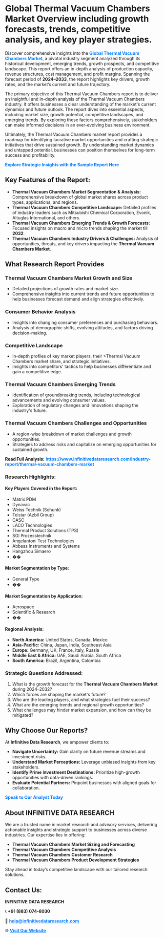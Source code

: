 <h1>Global Thermal Vacuum Chambers Market Overview including growth forecasts, trends, competitive analysis, and key player strategies.</h1>
<p>
Discover comprehensive insights into the 
<a href="https://www.infinitivedataresearch.com/industry-report/thermal-vacuum-chambers-market" rel="dofollow" style="color: #007BFF; text-decoration: none;"><strong>Global Thermal Vacuum Chambers Market</strong></a>, a pivotal industry segment analyzed through its historical development, emerging trends, growth prospects, and competitive landscape. This report offers an in-depth analysis of production capacity, revenue structures, cost management, and profit margins. Spanning the forecast period of <strong>2024–2033</strong>, the report highlights key drivers, growth rates, and the market’s current and future trajectory.
</p>
<p>
The primary objective of this Thermal Vacuum Chambers report is to deliver an insightful and in-depth analysis of the Thermal Vacuum Chambers industry. It offers businesses a clear understanding of the market's current dynamics and future outlook. The report dives into essential aspects, including market size, growth potential, competitive landscapes, and emerging trends. By exploring these factors comprehensively, stakeholders can make informed decisions in an ever-evolving business environment.
</p>
<p>
Ultimately, the Thermal Vacuum Chambers market report provides a roadmap for identifying lucrative market opportunities and crafting strategic initiatives that drive sustained growth. By understanding market dynamics and untapped potential, businesses can position themselves for long-term success and profitability.
</p>
<p>
<a href="https://www.infinitivedataresearch.com/request-sample/reportId=109235" style="color: #007BFF; text-decoration: none;"><strong>Explore Strategic Insights with the Sample Report Here</strong></a>
</p>

<h2>Key Features of the Report:</h2>
<ul>
<li><strong>Thermal Vacuum Chambers Market Segmentation & Analysis:</strong> Comprehensive breakdown of global market shares across product types, applications, and regions.</li>
<li><strong>Thermal Vacuum Chambers Competitive Landscape:</strong> Detailed profiles of industry leaders such as Mitsubishi Chemical Corporation, Evonik, Altuglas International, and others.</li>
<li><strong>Thermal Vacuum Chambers Emerging Trends & Growth Forecasts:</strong> Focused insights on macro and micro trends shaping the market till <strong>2032</strong>.</li>
<li><strong>Thermal Vacuum Chambers Industry Drivers & Challenges:</strong> Analysis of opportunities, threats, and key drivers impacting the <strong>Thermal Vacuum Chambers Market</strong>.</li>
</ul>

<h2>What Research Report Provides</h2>
<h3>Thermal Vacuum Chambers Market Growth and Size</h3>
<ul>
<li>Detailed projections of growth rates and market size.</li>
<li>Comprehensive insights into current trends and future opportunities to help businesses forecast demand and align strategies effectively.</li>
</ul>

<h3>Consumer Behavior Analysis</h3>
<ul>
<li>Insights into changing consumer preferences and purchasing behaviors.</li>
<li>Analysis of demographic shifts, evolving attitudes, and factors driving decision-making.</li>
</ul>

<h3>Competitive Landscape</h3>
<ul>
<li>In-depth profiles of key market players, their >Thermal Vacuum Chambers market share, and strategic initiatives.</li>
<li>Insights into competitors' tactics to help businesses differentiate and gain a competitive edge.</li>
</ul>

<h3>Thermal Vacuum Chambers Emerging Trends</h3>
<ul>
<li>Identification of groundbreaking trends, including technological advancements and evolving consumer values.</li>
<li>Exploration of regulatory changes and innovations shaping the industry's future.</li>
</ul>

<h3>Thermal Vacuum Chambers Challenges and Opportunities</h3>
<ul>
<li>A region-wise breakdown of market challenges and growth opportunities.</li>
<li>Strategies to address risks and capitalize on emerging opportunities for sustained growth.</li>
</ul>
<p><strong>Read Full Analysis:</strong> <a href="https://www.infinitivedataresearch.com/industry-report/thermal-vacuum-chambers-market" rel="dofollow" style="color: #007BFF; text-decoration: none;"><strong>https://www.infinitivedataresearch.com/industry-report/thermal-vacuum-chambers-market</strong></a></p>
<h3>Research Highlights:</h3>
<h4>Key Players Covered in the Report:</h4>
<ul><li>Matrix PDM</li><li>Dynavac</li><li>Weiss Technik (Schunk)</li><li>Telstar (Azbil Group)</li><li>CASC</li><li>LACO Technologies</li><li>Thermal Product Solutions (TPS)</li><li>SGI Prozesstechnik</li><li>Angelantoni Test Technologies</li><li>Abbess Instruments and Systems</li><li>Hangzhou Simaero</li><li>��</li></ul>
<h4>Market Segmentation by Type:</h4>
<ul><li>General Type</li><li>��</li></ul>
<h4>Market Segmentation by Application:</h4>
<ul><li>Aerospace</li><li>Scientific &amp; Research</li><li>��</li></ul>

<h4>Regional Analysis:</h4>
<ul>
<li><strong>North America:</strong> United States, Canada, Mexico</li>
<li><strong>Asia-Pacific:</strong> China, Japan, India, Southeast Asia</li>
<li><strong>Europe:</strong> Germany, UK, France, Italy, Russia</li>
<li><strong>Middle East & Africa:</strong> UAE, Saudi Arabia, South Africa</li>
<li><strong>South America:</strong> Brazil, Argentina, Colombia</li>
</ul>

<h3>Strategic Questions Addressed:</h3>
<ol>
<li>What is the growth forecast for the <strong>Thermal Vacuum Chambers Market</strong> during 2024–2032?</li>
<li>Which forces are shaping the market's future?</li>
<li>Who are the leading players, and what strategies fuel their success?</li>
<li>What are the emerging trends and regional growth opportunities?</li>
<li>What challenges may hinder market expansion, and how can they be mitigated?</li>
</ol>

<h2>Why Choose Our Reports?</h2>
<p>At <strong>Infinitive Data Research</strong>, we empower clients to:</p>
<ul>
<li><strong>Navigate Uncertainty:</strong> Gain clarity on future revenue streams and investment risks.</li>
<li><strong>Understand Market Perceptions:</strong> Leverage unbiased insights from key stakeholders.</li>
<li><strong>Identify Prime Investment Destinations:</strong> Prioritize high-growth opportunities with data-driven rankings.</li>
<li><strong>Evaluate Potential Partners:</strong> Pinpoint businesses with aligned goals for collaboration.</li>
</ul>
<p><a href="https://www.infinitivedataresearch.com/industry-report/thermal-vacuum-chambers-market" rel="dofollow" style="color: #007BFF; text-decoration: none;"><strong>Speak to Our Analyst Today</strong></a></p>

<h2>About INFINITIVE DATA RESEARCH</h2>
<p>We are a trusted name in market research and advisory services, delivering actionable insights and strategic support to businesses across diverse industries. Our expertise lies in offering:</p>
<ul>
<li><strong>Thermal Vacuum Chambers Market Sizing and Forecasting</strong></li>
<li><strong>Thermal Vacuum Chambers Competitive Analysis</strong></li>
<li><strong>Thermal Vacuum Chambers Customer Research</strong></li>
<li><strong>Thermal Vacuum Chambers Product Development Strategies</strong></li>
</ul>
<p>Stay ahead in today’s competitive landscape with our tailored research solutions.</p>

<h2>Contact Us:</h2>
<p><strong>INFINITIVE DATA RESEARCH</strong></p>
<p>📞 <strong>+91 (883) 074-8030</strong></p>
<p>📧 <strong><a href="mailto:help@infinitivedataresearch.com" style="color: #007BFF;">help@infinitivedataresearch.com</a></strong></p>
<p>🌐 <strong><a href="https://www.infinitivedataresearch.com" rel="dofollow" style="color: #007BFF;">Visit Our Website</a></strong></p>